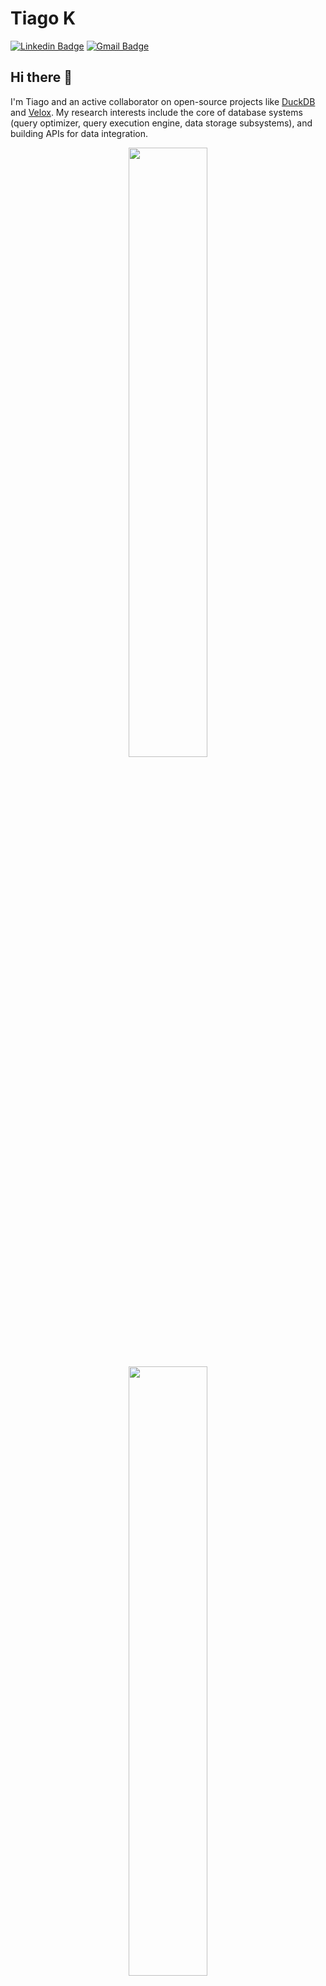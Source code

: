 # Tiago K
[![Linkedin Badge](https://img.shields.io/badge/-tiagokepe-blue?style=flat-square&logo=Linkedin&logoColor=white&link=https://www.linkedin.com/in/tiago-kepe-3b358023/)](https://www.linkedin.com/in/tiago-kepe-3b358023/)
[![Gmail Badge](https://img.shields.io/badge/-tiagokepe@gmail.com-c14438?style=flat-square&logo=Gmail&logoColor=white&link=mailto:tiagokepe@gmail.com)](mailto:tiagokepe@gmail.com)

## Hi there 👋
I'm Tiago and an active collaborator on open-source projects like [DuckDB](https://duckdb.org/) and [Velox](https://github.com/facebookincubator/velox/).
My research interests include the core of database systems (query optimizer, query execution engine, data storage subsystems), and building APIs for data integration.

<!--
You can find a full list of my publications [here](https://tiagokepe.github.io/).
-->

<!--
[![Github stats](https://github-readme-stats.vercel.app/api?username=tiagokepe&theme=white-black)]

[![Most Used Languages](https://github-readme-stats.vercel.app/api/top-langs/?username=tiagokepe&layout=compact&langs_count=8)]
-->


<div style="text-align: center">
  <a href="https://tiagokepe.github.io/tiagokepe/">
<!--    <img src="https://github-readme-stats.vercel.app/api?username=tiagokepe&show_icons=true&include_all_commits=true%20&count_private=true&disable_animations=true" width="50%" height="auto"> -->
     <img src="https://github-readme-stats.vercel.app/api?username=tiagokepe" width="50%" height="auto">
  </a>
  <br>
  <a href="https://tiagokepe.github.io/tiagokepe/">
    <img src="https://github-readme-stats.vercel.app/api/top-langs/?username=tiagokepe&layout=compact&disable_animations=true&langs_count=8" width="50%" height="auto">
  </a>
</div>

<!-- [![Visits Badge](https://badges.pufler.dev/visits/)](https://badges.pufler.dev) -->

- 🔭 Currently working on databases
- 🌱 Continually studying Modern C++
- 👯 Often contributing to open source projects like DuckDB
- 📫 How to reach me: tiagokepe@gmail.com
